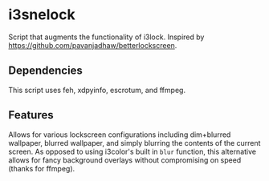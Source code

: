 # i3snelock
Script that augments the functionality of i3lock.
Inspired by https://github.com/pavanjadhaw/betterlockscreen. 

Dependencies
------------

This script uses feh, xdpyinfo, escrotum, and ffmpeg.

Features
--------

Allows for various lockscreen configurations including dim+blurred wallpaper, blurred wallpaper, and simply blurring the contents of the current screen. As opposed to using i3color's built in `blur` function, this alternative allows for fancy background overlays without compromising on speed (thanks for ffmpeg).

